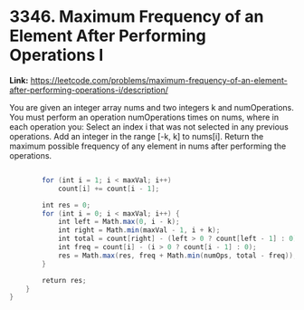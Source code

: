 # 3346. Maximum Frequency of an Element After Performing Operations I

**Link:** https://leetcode.com/problems/maximum-frequency-of-an-element-after-performing-operations-i/description/

You are given an integer array nums and two integers k and numOperations. You must perform an operation numOperations times on nums, where in each operation you: Select an index i that was not selected in any previous operations. Add an integer in the range [-k, k] to nums[i]. Return the maximum possible frequency of any element in nums after performing the operations.

```java

        for (int i = 1; i < maxVal; i++)
            count[i] += count[i - 1];

        int res = 0;
        for (int i = 0; i < maxVal; i++) {
            int left = Math.max(0, i - k);
            int right = Math.min(maxVal - 1, i + k);
            int total = count[right] - (left > 0 ? count[left - 1] : 0);
            int freq = count[i] - (i > 0 ? count[i - 1] : 0);
            res = Math.max(res, freq + Math.min(numOps, total - freq));
        }

        return res;
    }
}
```
